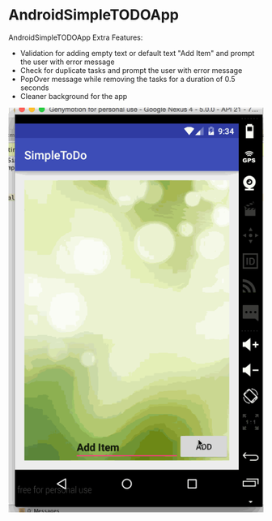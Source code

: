 # AndroidSimpleTODOApp
AndroidSimpleTODOApp
Extra Features:
- Validation for adding empty text or default text "Add Item" and prompt the user with error message
- Check for duplicate tasks and prompt the user with error message
- PopOver message while removing the tasks for a duration of 0.5 seconds
- Cleaner background for the app



![Video Walkthrough](walkthrough.gif)